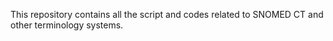 This repository contains all the script and codes related to SNOMED CT and other terminology systems.
